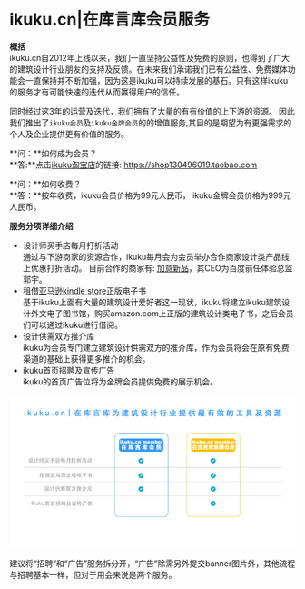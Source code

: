 # ikuku.cn|在库言库会员服务

**概括**  
ikuku.cn自2012年上线以来，我们一直坚持公益性及免费的原则，也得到了广大的建筑设计行业朋友的支持及反馈。在未来我们承诺我们已有公益性、免费媒体功能会一直保持并不断加强，因为这是ikuku可以持续发展的基石。只有这样ikuku的服务才有可能快速的迭代从而赢得用户的信任。  

同时经过这3年的运营及迭代，我们拥有了大量的有有价值的上下游的资源。 因此我们推出了`ikuku会员`及`ikuku金牌会员`的的增值服务,其目的是期望为有更强需求的个人及企业提供更有价值的服务。 

**问：**如何成为会员？   
**答:**点击[ikuku淘宝店](https://shop130496019.taobao.com)的链接: https://shop130496019.taobao.com 

**问：**如何收费？  
**答：**按年收费，ikuku会员价格为99元人民币， ikuku金牌会员价格为999元人民币。  


**服务分项详细介绍**  

* 设计师买手店每月打折活动  
通过与下游商家的资源合作，ikuku每月会为会员举办合作商家设计类产品线上优惠打折活动。 目前合作的商家有: [加意新品](http://www.jiae.com)，其CEO为百度前任体验总监郭宇。  
*  租借[亚马逊kindle store](http://www.amazon.com/Kindle-eBooks)正版电子书  
基于ikuku上面有大量的建筑设计爱好者这一现状，ikuku将建立ikuku建筑设计外文电子图书馆，购买amazon.com上正版的建筑设计类电子书，之后会员们可以通过ikuku进行借阅。 
* 设计供需双方推介库  
ikuku为会员专门建立建筑设计供需双方的推介库，作为会员将会在原有免费渠道的基础上获得更多推介的机会。   
* ikuku首页招聘及宣传广告  
ikuku的首页广告位将为金牌会员提供免费的展示机会。  

![ikuku会员介绍](images/20151211-shop.jpg)


建议将“招聘”和“广告”服务拆分开，“广告”除需另外提交banner图片外，其他流程与招聘基本一样，但对于用会来说是两个服务。